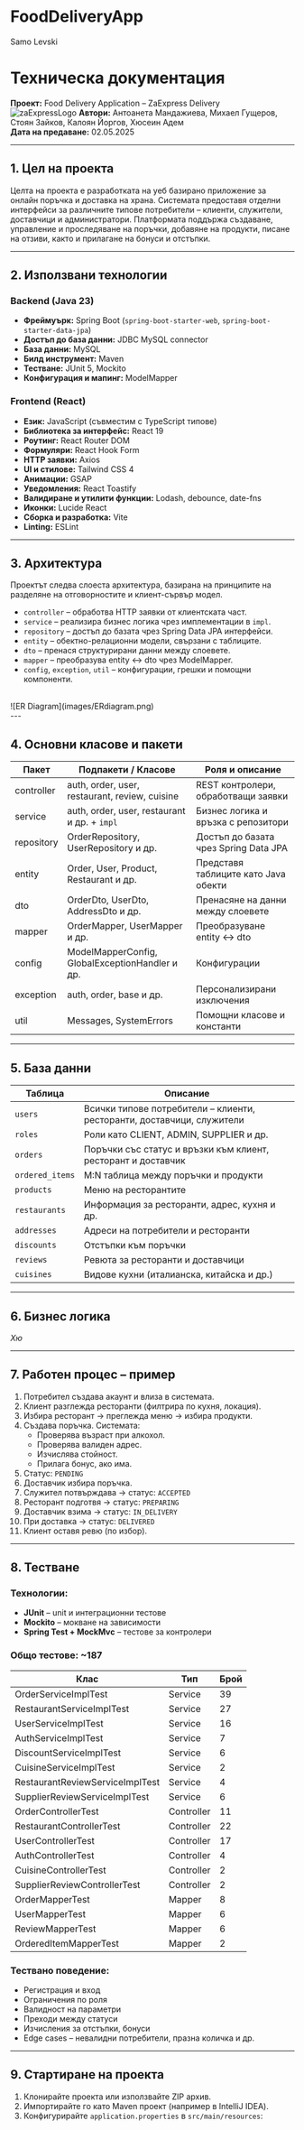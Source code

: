 # FoodDeliveryApp
Samo Levski<br>
# Техническа документация
**Проект:** Food Delivery Application – ZaExpress Delivery  <br>
![zaExpressLogo](images/img.png)
**Автори:** Антоанета Мандажиева, Михаел Гущеров, Стоян Зайков, Калоян Йоргов, Хюсеин Адем  
**Дата на предаване:** 02.05.2025

---

## 1. Цел на проекта
Целта на проекта е разработката на уеб базирано приложение за онлайн поръчка и доставка на храна. Системата предоставя отделни интерфейси за различните типове потребители – клиенти, служители, доставчици и администратори. Платформата поддържа създаване, управление и проследяване на поръчки, добавяне на продукти, писане на отзиви, както и прилагане на бонуси и отстъпки.

---

## 2. Използвани технологии

### Backend (Java 23)
- **Фреймуърк:** Spring Boot (`spring-boot-starter-web`, `spring-boot-starter-data-jpa`)
- **Достъп до база данни:** JDBC MySQL connector
- **База данни:** MySQL
- **Билд инструмент:** Maven
- **Тестване:** JUnit 5, Mockito
- **Конфигурация и мапинг:** ModelMapper

### Frontend (React)
- **Език:** JavaScript (съвместим с TypeScript типове)
- **Библиотека за интерфейс:** React 19
- **Роутинг:** React Router DOM
- **Формуляри:** React Hook Form
- **HTTP заявки:** Axios
- **UI и стилове:** Tailwind CSS 4
- **Анимации:** GSAP
- **Уведомления:** React Toastify
- **Валидиране и утилити функции:** Lodash, debounce, date-fns
- **Иконки:** Lucide React
- **Сборка и разработка:** Vite
- **Linting:** ESLint

---

## 3. Архитектура

Проектът следва слоеста архитектура, базирана на принципите на разделяне на отговорностите и клиент-сървър модел.

- `controller` – обработва HTTP заявки от клиентската част.
- `service` – реализира бизнес логика чрез имплементации в `impl`.
- `repository` – достъп до базата чрез Spring Data JPA интерфейси.
- `entity` – обектно-релационни модели, свързани с таблиците.
- `dto` – пренася структурирани данни между слоевете.
- `mapper` – преобразува entity <-> dto чрез ModelMapper.
- `config`, `exception`, `util` – конфигурации, грешки и помощни компоненти.
<br>
![ER Diagram](images/ERdiagram.png)
<br>
---

## 4. Основни класове и пакети

| Пакет       | Подпакети / Класове                                      | Роля и описание                                               |
|-------------|-----------------------------------------------------------|----------------------------------------------------------------|
| controller  | auth, order, user, restaurant, review, cuisine           | REST контролери, обработващи заявки                            |
| service     | auth, order, user, restaurant и др. + `impl`             | Бизнес логика и връзка с репозитори                            |
| repository  | OrderRepository, UserRepository и др.                    | Достъп до базата чрез Spring Data JPA                          |
| entity      | Order, User, Product, Restaurant и др.                   | Представя таблиците като Java обекти                           |
| dto         | OrderDto, UserDto, AddressDto и др.                      | Пренасяне на данни между слоевете                              |
| mapper      | OrderMapper, UserMapper и др.                            | Преобразуване entity <-> dto                                   |
| config      | ModelMapperConfig, GlobalExceptionHandler и др.         | Конфигурации                                                   |
| exception   | auth, order, base и др.                                  | Персонализирани изключения                                     |
| util        | Messages, SystemErrors                                   | Помощни класове и константи                                    |

---

## 5. База данни

| Таблица        | Описание                                                                 |
|----------------|--------------------------------------------------------------------------|
| `users`        | Всички типове потребители – клиенти, ресторанти, доставчици, служители  |
| `roles`        | Роли като CLIENT, ADMIN, SUPPLIER и др.                                  |
| `orders`       | Поръчки със статус и връзки към клиент, ресторант и доставчик           |
| `ordered_items`| M:N таблица между поръчки и продукти                                     |
| `products`     | Меню на ресторантите                                                    |
| `restaurants`  | Информация за ресторанти, адрес, кухня и др.                            |
| `addresses`    | Адреси на потребители и ресторанти                                       |
| `discounts`    | Отстъпки към поръчки                                                     |
| `reviews`      | Ревюта за ресторанти и доставчици                                        |
| `cuisines`     | Видове кухни (италианска, китайска и др.)                               |

---

## 6. Бизнес логика
*Хю*

---

## 7. Работен процес – пример

1. Потребител създава акаунт и влиза в системата.
2. Клиент разглежда ресторанти (филтрира по кухня, локация).
3. Избира ресторант → преглежда меню → избира продукти.
4. Създава поръчка. Системата:
    - Проверява възраст при алкохол.
    - Проверява валиден адрес.
    - Изчислява стойност.
    - Прилага бонус, ако има.
5. Статус: `PENDING`
6. Доставчик избира поръчка.
7. Служител потвърждава → статус: `ACCEPTED`
8. Ресторант подготвя → статус: `PREPARING`
9. Доставчик взима → статус: `IN_DELIVERY`
10. При доставка → статус: `DELIVERED`
11. Клиент оставя ревю (по избор).

---

## 8. Тестване

### Технологии:
- **JUnit** – unit и интеграционни тестове
- **Mockito** – мокване на зависимости
- **Spring Test + MockMvc** – тестове за контролери

### Общо тестове: ~187

| Клас                            | Тип       | Брой |
|---------------------------------|-----------|------|
| OrderServiceImplTest            | Service   | 39   |
| RestaurantServiceImplTest       | Service   | 27   |
| UserServiceImplTest             | Service   | 16   |
| AuthServiceImplTest             | Service   | 7    |
| DiscountServiceImplTest         | Service   | 6    |
| CuisineServiceImplTest          | Service   | 2    |
| RestaurantReviewServiceImplTest | Service   | 4    |
| SupplierReviewServiceImplTest   | Service   | 6    |
| OrderControllerTest             | Controller| 11   |
| RestaurantControllerTest        | Controller| 22   |
| UserControllerTest              | Controller| 17   |
| AuthControllerTest              | Controller| 4    |
| CuisineControllerTest           | Controller| 2    |
| SupplierReviewControllerTest    | Controller| 2    |
| OrderMapperTest                 | Mapper    | 8    |
| UserMapperTest                  | Mapper    | 6    |
| ReviewMapperTest                | Mapper    | 6    |
| OrderedItemMapperTest           | Mapper    | 2    |

### Тествано поведение:
- Регистрация и вход
- Ограничения по роля
- Валидност на параметри
- Преходи между статуси
- Изчисления за отстъпки, бонуси
- Edge cases – невалидни потребители, празна количка и др.

---

## 9. Стартиране на проекта

1. Клонирайте проекта или използвайте ZIP архив.
2. Импортирайте го като Maven проект (например в IntelliJ IDEA).
3. Конфигурирайте `application.properties` в `src/main/resources`:

